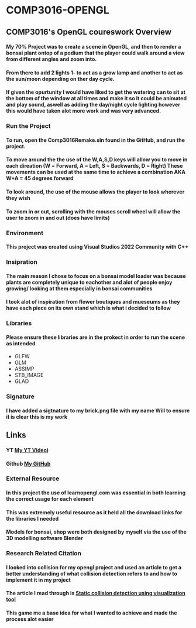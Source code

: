 # COMP3016-OPENGL
## COMP3016's OpenGL coureswork Overview
#### My 70% Project was to create a scene in OpenGL, and then to render a bonsai plant ontop of a podium that the player could walk around a view from different angles and zoom into. 
#### From there to add 2 lights 1- to act as a grow lamp and another to act as the sun/moon depending on ther day cycle. 
#### If given the opurtunity I would have liked to get the watering can to sit at the bottom of the window at all times and make it so it could be animated and play sound, aswell as adding the day/night cycle lighting however this would have taken alot more work and was very advanced.

### Run the Project
#### To run, open the Comp3016Remake.sln found in the GitHub, and run the project.

#### To move around the the use of the W,A,S,D keys will allow you to move in each direation (W = Forward, A = Left, S = Backwards, D = Right) These movements can be used at the same time to achieve a combination AKA W+A = 45 degrees forward
#### To look around, the use of the mouse allows the player to look wherever they wish
#### To zoom in or out, scrolling with the mouses scroll wheel will allow the user to zoom in and out (does have limits)

### Environment
#### This project was created using Visual Studios 2022 Community with C++

### Insipration
#### The main reason I chose to focus on a bonsai model loader was because plants are completely unique to eachother and alot of people enjoy growing/ looking at them especially in bonsai communities
#### I took alot of inspiration from flower boutiques and mueseums as they have each piece on its own stand which is what i decided to follow

### Libraries
#### Please ensure these libraries are in the prokect in order to run the scene as intended

 - GLFW
 - GLM
 - ASSIMP
 - STB_IMAGE
 - GLAD
### Signature

#### I have added a sigtnature to my brick.png file with my name Will to ensure it is clear this is my work


## Links

#### YT [My YT Video](https://youtu.be/zM24yRWyNng))
#### Github [My GitHub](https://github.com/WillSplaine/COMP3016-OPENGL)

### External Resource

#### In this project the use of learnopengl.com was essential in both learning the correct usage for each element 
#### This was extremely useful resource as it held all the download links for the libraries I needed

#### Models for bonsai, shop were both designed by myself via the use of the 3D modelling software Blender

### Research Related Citation
#### I looked into collision for my opengl project and used an article to get a better understanding of what collision detection refers to and how to implement it in my project
#### The article I read through is [Static collision detection using visualization tool](https://www.sciencedirect.com/science/article/abs/pii/S2214785318322053)
#### This game me a base idea for what I wanted to achieve and made the process alot easier
